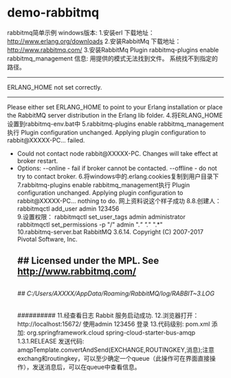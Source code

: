 # demo-rabbitmq
rabbitmq简单示例
windows版本: 
1.安装erl 下载地址：http://www.erlang.org/downloads 
2.安装RabbitMq 下载地址：http://www.rabbitmq.com/ 
3.安装RabbitMq Plugin 
rabbitmq-plugins enable rabbitmq_management 
信息: 用提供的模式无法找到文件。 
系统找不到指定的路径。 

****************************** 
ERLANG_HOME not set correctly. 
****************************** 

Please either set ERLANG_HOME to point to your Erlang installation or place the 
RabbitMQ server distribution in the Erlang lib folder. 
4.将ERLANG_HOME设置到rabbitmq-env.bat中 
5.rabbitmq-plugins enable rabbitmq_management执行 
Plugin configuration unchanged. 
        Applying plugin configuration to rabbit@XXXXX-PC... failed. 
* Could not contact node rabbit@XXXXX-PC. 
   Changes will take effect at broker restart. 
* Options: --online  - fail if broker cannot be contacted. 
            --offline - do not try to contact broker. 
6.将windows中的.erlang.cookies复制到用户目录下 
7.rabbitmq-plugins enable rabbitmq_management执行 
   Plugin configuration unchanged. 
   Applying plugin configuration to rabbit@XXXXX-PC... nothing to do. 
网上资料说这个样子成功 
8.8.创建人：rabbitmqctl  add_user  admin  123456  
9.设置权限： 
rabbitmqctl set_user_tags admin administrator  
rabbitmqctl set_permissions -p "/" admin ".*" ".*" ".*"  
10.rabbitmq-server.bat 
RabbitMQ 3.6.14. Copyright (C) 2007-2017 Pivotal Software, Inc. 
   ##  ##      Licensed under the MPL.  See http://www.rabbitmq.com/                                                                                                                                         
   ##  ## 
   ######  ##        C:/Users/AXXXX/AppData/Roaming/RabbitMQ/log/RABBIT~3.LOG 
   ########## 
11.经查看日志 Rabbit 服务启动成功. 
12.浏览器打开：http://localhost:15672/ 使用admin 123456 登录 
13.代码级别: 
   pom.xml 添加: 
   <dependency> 
        <groupId>org.springframework.cloud</groupId> 
        <artifactId>spring-cloud-starter-bus-amqp</artifactId> 
        <version>1.3.1.RELEASE</version> 
   </dependency> 
   发送代码: 
   amqpTemplate.convertAndSend(EXCHANGE,ROUTINGKEY,消息);注意exchang和routingkey，可以至少确定一个queue（此操作可在界面直接操作），发送消息后，可以在queue中查看信息。 
